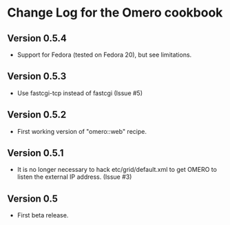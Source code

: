 Change Log for the Omero cookbook
=================================

Version 0.5.4
-------------
 - Support for Fedora (tested on Fedora 20), but see limitations.
	
Version 0.5.3
-------------
 - Use fastcgi-tcp instead of fastcgi (Issue #5)

Version 0.5.2
-------------
 - First working version of "omero::web" recipe.

Version 0.5.1
-------------
 - It is no longer necessary to hack etc/grid/default.xml to get OMERO
   to listen the external IP address.  (Issue #3)

Version 0.5
-----------
 - First beta release.
